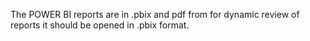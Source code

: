 The POWER BI reports are in .pbix and pdf from for dynamic review of reports it should be opened in .pbix format.
